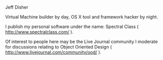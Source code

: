 

Jeff Disher

Virtual Machine builder by day, OS X tool and framework hacker by night.

I publish my personal software under the name: Spectral Class ( http://www.spectralclass.com/ ).

Of interest to people here may be the Live Journal community I moderate for discussions relating to Object Oriented Design ( http://www.livejournal.com/community/ood/ ).